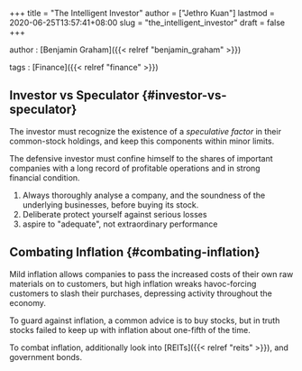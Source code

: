 +++
title = "The Intelligent Investor"
author = ["Jethro Kuan"]
lastmod = 2020-06-25T13:57:41+08:00
slug = "the_intelligent_investor"
draft = false
+++

author
: [Benjamin Graham]({{< relref "benjamin_graham" >}})

tags
: [Finance]({{< relref "finance" >}})

## Investor vs Speculator {#investor-vs-speculator}

The investor must recognize the existence of a _speculative factor_ in their common-stock holdings, and keep this components within minor limits.

The defensive investor must confine himself to the shares of important companies with a long record of profitable operations and in strong financial condition.

1.  Always thoroughly analyse a company, and the soundness of the underlying businesses, before buying its stock.
2.  Deliberate protect yourself against serious losses
3.  aspire to "adequate", not extraordinary performance

## Combating Inflation {#combating-inflation}

Mild inflation allows companies to pass the increased costs of their own raw materials on to customers, but high inflation wreaks havoc-forcing customers to slash their purchases, depressing activity throughout the economy.

To guard against inflation, a common advice is to buy stocks, but in truth stocks failed to keep up with inflation about one-fifth of the time.

To combat inflation, additionally look into [REITs]({{< relref "reits" >}}), and government bonds.
